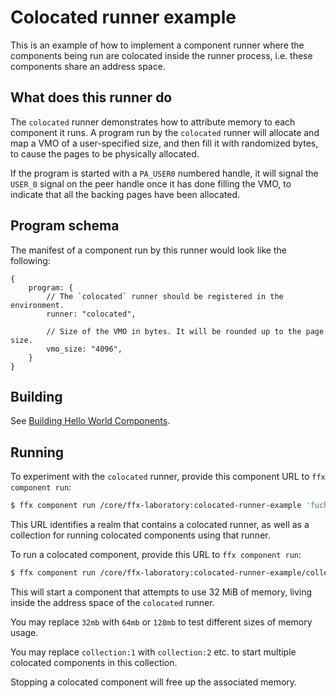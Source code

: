 # Colocated runner example

This is an example of how to implement a component runner where the components
being run are colocated inside the runner process, i.e. these components share
an address space.

## What does this runner do

The `colocated` runner demonstrates how to attribute memory to each component
it runs. A program run by the `colocated` runner will allocate and map a VMO of
a user-specified size, and then fill it with randomized bytes, to cause the
pages to be physically allocated.

If the program is started with a `PA_USER0` numbered handle, it will signal the
`USER_0` signal on the peer handle once it has done filling the VMO, to indicate
that all the backing pages have been allocated.

## Program schema

The manifest of a component run by this runner would look like the following:

```json5
{
    program: {
        // The `colocated` runner should be registered in the environment.
        runner: "colocated",

        // Size of the VMO in bytes. It will be rounded up to the page size.
        vmo_size: "4096",
    }
}
```

## Building

See [Building Hello World Components](/examples/hello_world/README.md#building).

## Running

To experiment with the `colocated` runner, provide this component
URL to `ffx component run`:

```bash
$ ffx component run /core/ffx-laboratory:colocated-runner-example 'fuchsia-pkg://fuchsia.com/colocated-runner-example#meta/colocated-runner-example.cm'
```

This URL identifies a realm that contains a colocated runner, as well as a
collection for running colocated components using that runner.

To run a colocated component, provide this URL to `ffx component run`:

```bash
$ ffx component run /core/ffx-laboratory:colocated-runner-example/collection:1 'fuchsia-pkg://fuchsia.com/colocated-runner-example#meta/colocated-component-32mb.cm'
```

This will start a component that attempts to use 32 MiB of memory, living inside
the address space of the `colocated` runner.

You may replace `32mb` with `64mb` or `128mb` to test different sizes of memory
usage.

You may replace `collection:1` with `collection:2` etc. to start multiple
colocated components in this collection.

Stopping a colocated component will free up the associated memory.

